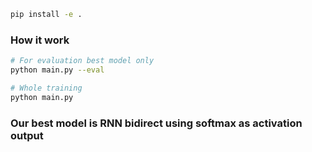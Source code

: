 ```bash
pip install -e .
```

### **How it work**
```bash
# For evaluation best model only
python main.py --eval

# Whole training
python main.py
```

### **Our best model is RNN bidirect using softmax as activation output**